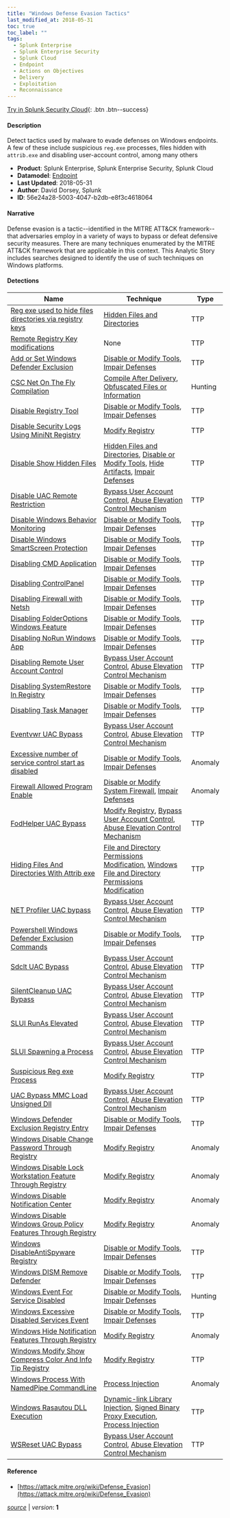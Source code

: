 ```yaml
---
title: "Windows Defense Evasion Tactics"
last_modified_at: 2018-05-31
toc: true
toc_label: ""
tags:
  - Splunk Enterprise
  - Splunk Enterprise Security
  - Splunk Cloud
  - Endpoint
  - Actions on Objectives
  - Delivery
  - Exploitation
  - Reconnaissance
---
```


[Try in Splunk Security Cloud](https://www.splunk.com/en_us/cyber-security.html){: .btn .btn--success}

#### Description

Detect tactics used by malware to evade defenses on Windows endpoints. A few of these include suspicious `reg.exe` processes, files hidden with `attrib.exe` and disabling user-account control, among many others 

- **Product**: Splunk Enterprise, Splunk Enterprise Security, Splunk Cloud
- **Datamodel**: [Endpoint](https://docs.splunk.com/Documentation/CIM/latest/User/Endpoint)
- **Last Updated**: 2018-05-31
- **Author**: David Dorsey, Splunk
- **ID**: 56e24a28-5003-4047-b2db-e8f3c4618064

#### Narrative

Defense evasion is a tactic--identified in the MITRE ATT&CK framework--that adversaries employ in a variety of ways to bypass or defeat defensive security measures. There are many techniques enumerated by the MITRE ATT&CK framework that are applicable in this context. This Analytic Story includes searches designed to identify the use of such techniques on Windows platforms.

#### Detections

| Name        | Technique   | Type         |
| ----------- | ----------- |--------------|
| [Reg exe used to hide files directories via registry keys](/deprecated/reg_exe_used_to_hide_files_directories_via_registry_keys/) | [Hidden Files and Directories](/tags/#hidden-files-and-directories)| TTP |
| [Remote Registry Key modifications](/deprecated/remote_registry_key_modifications/) | None| TTP |
| [Add or Set Windows Defender Exclusion](/endpoint/add_or_set_windows_defender_exclusion/) | [Disable or Modify Tools](/tags/#disable-or-modify-tools), [Impair Defenses](/tags/#impair-defenses)| TTP |
| [CSC Net On The Fly Compilation](/endpoint/csc_net_on_the_fly_compilation/) | [Compile After Delivery](/tags/#compile-after-delivery), [Obfuscated Files or Information](/tags/#obfuscated-files-or-information)| Hunting |
| [Disable Registry Tool](/endpoint/disable_registry_tool/) | [Disable or Modify Tools](/tags/#disable-or-modify-tools), [Impair Defenses](/tags/#impair-defenses)| TTP |
| [Disable Security Logs Using MiniNt Registry](/endpoint/disable_security_logs_using_minint_registry/) | [Modify Registry](/tags/#modify-registry)| TTP |
| [Disable Show Hidden Files](/endpoint/disable_show_hidden_files/) | [Hidden Files and Directories](/tags/#hidden-files-and-directories), [Disable or Modify Tools](/tags/#disable-or-modify-tools), [Hide Artifacts](/tags/#hide-artifacts), [Impair Defenses](/tags/#impair-defenses)| TTP |
| [Disable UAC Remote Restriction](/endpoint/disable_uac_remote_restriction/) | [Bypass User Account Control](/tags/#bypass-user-account-control), [Abuse Elevation Control Mechanism](/tags/#abuse-elevation-control-mechanism)| TTP |
| [Disable Windows Behavior Monitoring](/endpoint/disable_windows_behavior_monitoring/) | [Disable or Modify Tools](/tags/#disable-or-modify-tools), [Impair Defenses](/tags/#impair-defenses)| TTP |
| [Disable Windows SmartScreen Protection](/endpoint/disable_windows_smartscreen_protection/) | [Disable or Modify Tools](/tags/#disable-or-modify-tools), [Impair Defenses](/tags/#impair-defenses)| TTP |
| [Disabling CMD Application](/endpoint/disabling_cmd_application/) | [Disable or Modify Tools](/tags/#disable-or-modify-tools), [Impair Defenses](/tags/#impair-defenses)| TTP |
| [Disabling ControlPanel](/endpoint/disabling_controlpanel/) | [Disable or Modify Tools](/tags/#disable-or-modify-tools), [Impair Defenses](/tags/#impair-defenses)| TTP |
| [Disabling Firewall with Netsh](/endpoint/disabling_firewall_with_netsh/) | [Disable or Modify Tools](/tags/#disable-or-modify-tools), [Impair Defenses](/tags/#impair-defenses)| TTP |
| [Disabling FolderOptions Windows Feature](/endpoint/disabling_folderoptions_windows_feature/) | [Disable or Modify Tools](/tags/#disable-or-modify-tools), [Impair Defenses](/tags/#impair-defenses)| TTP |
| [Disabling NoRun Windows App](/endpoint/disabling_norun_windows_app/) | [Disable or Modify Tools](/tags/#disable-or-modify-tools), [Impair Defenses](/tags/#impair-defenses)| TTP |
| [Disabling Remote User Account Control](/endpoint/disabling_remote_user_account_control/) | [Bypass User Account Control](/tags/#bypass-user-account-control), [Abuse Elevation Control Mechanism](/tags/#abuse-elevation-control-mechanism)| TTP |
| [Disabling SystemRestore In Registry](/endpoint/disabling_systemrestore_in_registry/) | [Disable or Modify Tools](/tags/#disable-or-modify-tools), [Impair Defenses](/tags/#impair-defenses)| TTP |
| [Disabling Task Manager](/endpoint/disabling_task_manager/) | [Disable or Modify Tools](/tags/#disable-or-modify-tools), [Impair Defenses](/tags/#impair-defenses)| TTP |
| [Eventvwr UAC Bypass](/endpoint/eventvwr_uac_bypass/) | [Bypass User Account Control](/tags/#bypass-user-account-control), [Abuse Elevation Control Mechanism](/tags/#abuse-elevation-control-mechanism)| TTP |
| [Excessive number of service control start as disabled](/endpoint/excessive_number_of_service_control_start_as_disabled/) | [Disable or Modify Tools](/tags/#disable-or-modify-tools), [Impair Defenses](/tags/#impair-defenses)| Anomaly |
| [Firewall Allowed Program Enable](/endpoint/firewall_allowed_program_enable/) | [Disable or Modify System Firewall](/tags/#disable-or-modify-system-firewall), [Impair Defenses](/tags/#impair-defenses)| Anomaly |
| [FodHelper UAC Bypass](/endpoint/fodhelper_uac_bypass/) | [Modify Registry](/tags/#modify-registry), [Bypass User Account Control](/tags/#bypass-user-account-control), [Abuse Elevation Control Mechanism](/tags/#abuse-elevation-control-mechanism)| TTP |
| [Hiding Files And Directories With Attrib exe](/endpoint/hiding_files_and_directories_with_attrib_exe/) | [File and Directory Permissions Modification](/tags/#file-and-directory-permissions-modification), [Windows File and Directory Permissions Modification](/tags/#windows-file-and-directory-permissions-modification)| TTP |
| [NET Profiler UAC bypass](/endpoint/net_profiler_uac_bypass/) | [Bypass User Account Control](/tags/#bypass-user-account-control), [Abuse Elevation Control Mechanism](/tags/#abuse-elevation-control-mechanism)| TTP |
| [Powershell Windows Defender Exclusion Commands](/endpoint/powershell_windows_defender_exclusion_commands/) | [Disable or Modify Tools](/tags/#disable-or-modify-tools), [Impair Defenses](/tags/#impair-defenses)| TTP |
| [Sdclt UAC Bypass](/endpoint/sdclt_uac_bypass/) | [Bypass User Account Control](/tags/#bypass-user-account-control), [Abuse Elevation Control Mechanism](/tags/#abuse-elevation-control-mechanism)| TTP |
| [SilentCleanup UAC Bypass](/endpoint/silentcleanup_uac_bypass/) | [Bypass User Account Control](/tags/#bypass-user-account-control), [Abuse Elevation Control Mechanism](/tags/#abuse-elevation-control-mechanism)| TTP |
| [SLUI RunAs Elevated](/endpoint/slui_runas_elevated/) | [Bypass User Account Control](/tags/#bypass-user-account-control), [Abuse Elevation Control Mechanism](/tags/#abuse-elevation-control-mechanism)| TTP |
| [SLUI Spawning a Process](/endpoint/slui_spawning_a_process/) | [Bypass User Account Control](/tags/#bypass-user-account-control), [Abuse Elevation Control Mechanism](/tags/#abuse-elevation-control-mechanism)| TTP |
| [Suspicious Reg exe Process](/endpoint/suspicious_reg_exe_process/) | [Modify Registry](/tags/#modify-registry)| TTP |
| [UAC Bypass MMC Load Unsigned Dll](/endpoint/uac_bypass_mmc_load_unsigned_dll/) | [Bypass User Account Control](/tags/#bypass-user-account-control), [Abuse Elevation Control Mechanism](/tags/#abuse-elevation-control-mechanism)| TTP |
| [Windows Defender Exclusion Registry Entry](/endpoint/windows_defender_exclusion_registry_entry/) | [Disable or Modify Tools](/tags/#disable-or-modify-tools), [Impair Defenses](/tags/#impair-defenses)| TTP |
| [Windows Disable Change Password Through Registry](/endpoint/windows_disable_change_password_through_registry/) | [Modify Registry](/tags/#modify-registry)| Anomaly |
| [Windows Disable Lock Workstation Feature Through Registry](/endpoint/windows_disable_lock_workstation_feature_through_registry/) | [Modify Registry](/tags/#modify-registry)| Anomaly |
| [Windows Disable Notification Center](/endpoint/windows_disable_notification_center/) | [Modify Registry](/tags/#modify-registry)| Anomaly |
| [Windows Disable Windows Group Policy Features Through Registry](/endpoint/windows_disable_windows_group_policy_features_through_registry/) | [Modify Registry](/tags/#modify-registry)| Anomaly |
| [Windows DisableAntiSpyware Registry](/endpoint/windows_disableantispyware_registry/) | [Disable or Modify Tools](/tags/#disable-or-modify-tools), [Impair Defenses](/tags/#impair-defenses)| TTP |
| [Windows DISM Remove Defender](/endpoint/windows_dism_remove_defender/) | [Disable or Modify Tools](/tags/#disable-or-modify-tools), [Impair Defenses](/tags/#impair-defenses)| TTP |
| [Windows Event For Service Disabled](/endpoint/windows_event_for_service_disabled/) | [Disable or Modify Tools](/tags/#disable-or-modify-tools), [Impair Defenses](/tags/#impair-defenses)| Hunting |
| [Windows Excessive Disabled Services Event](/endpoint/windows_excessive_disabled_services_event/) | [Disable or Modify Tools](/tags/#disable-or-modify-tools), [Impair Defenses](/tags/#impair-defenses)| TTP |
| [Windows Hide Notification Features Through Registry](/endpoint/windows_hide_notification_features_through_registry/) | [Modify Registry](/tags/#modify-registry)| Anomaly |
| [Windows Modify Show Compress Color And Info Tip Registry](/endpoint/windows_modify_show_compress_color_and_info_tip_registry/) | [Modify Registry](/tags/#modify-registry)| TTP |
| [Windows Process With NamedPipe CommandLine](/endpoint/windows_process_with_namedpipe_commandline/) | [Process Injection](/tags/#process-injection)| Anomaly |
| [Windows Rasautou DLL Execution](/endpoint/windows_rasautou_dll_execution/) | [Dynamic-link Library Injection](/tags/#dynamic-link-library-injection), [Signed Binary Proxy Execution](/tags/#signed-binary-proxy-execution), [Process Injection](/tags/#process-injection)| TTP |
| [WSReset UAC Bypass](/endpoint/wsreset_uac_bypass/) | [Bypass User Account Control](/tags/#bypass-user-account-control), [Abuse Elevation Control Mechanism](/tags/#abuse-elevation-control-mechanism)| TTP |

#### Reference

* [https://attack.mitre.org/wiki/Defense_Evasion](https://attack.mitre.org/wiki/Defense_Evasion)



[*source*](https://github.com/splunk/security_content/tree/develop/stories/windows_defense_evasion_tactics.yml) \| *version*: **1**